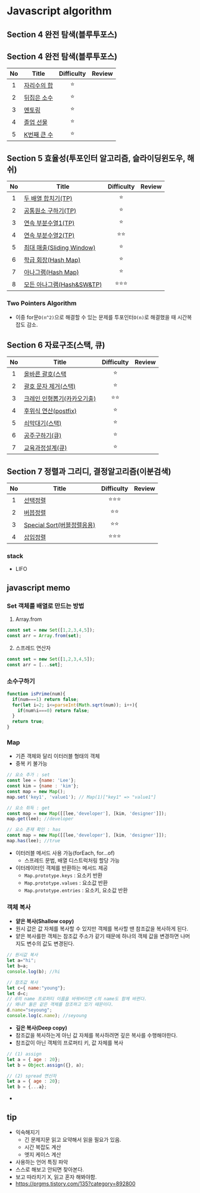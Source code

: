 # Javascript algorithm
## Section 4 완전 탐색(블루투포스)
## Section 4 완전 탐색(블루투포스)
| No  | Title                         | Difficulty | Review |
|:---:|-------------------------------|:----------:|--------|
|  1  | [자리수의 합](/section04/pb01.js)  |     ⭐      ||
|  2  | [뒤집은 소수](/section04/pb02.js)  |     ⭐      ||
|  3  | [멘토링](/section04/pb03.js)     |     ⭐      ||
|  4  | [졸업 선물](/section04/pb04.js)   |     ⭐      ||
|  5  | [K번째 큰 수](/section04/pb05.js) |     ⭐      ||


## Section 5 효율성(투포인터 알고리즘, 슬라이딩윈도우, 해쉬)

| No  | Title                                       | Difficulty | Review |
|:---:|---------------------------------------------|:----------:|--------|
|  1  | [두 배열 합치기(TP)](/section05/pb01.js)          |     ⭐      ||
|  2  | [공통원소 구하기(TP)](section05/pb02.js)           |     ⭐      ||
|  3  | [연속 부분수열1(TP)](section05/pb03.js)           |     ⭐      ||
|  4  | [연속 부분수열2(TP)](/section05/pb04.js)          |     ⭐⭐     ||
|  5  | [최대 매출(Sliding Window)](/section05/pb05.js) |     ⭐      ||
|  6  | [학급 회장(Hash Map)](/section05/pb06.js)       |     ⭐      ||
|  7  | [아나그램(Hash Map)](/section05/pb07.js)        |     ⭐      ||
|  8  | [모든 아나그램(Hash&SW&TP)](/section05/pb08.js)   |    ⭐⭐⭐     ||

### Two Pointers Algorithm
- 이중 for문`O(n^2)`으로 해결할 수 있는 문제를 투포인터`O(n)`로 해결했을 때 시간복잡도 감소.


## Section 6 자료구조(스택, 큐)

| No  | Title                                | Difficulty | Review |
|:---:|--------------------------------------|:----------:|--------|
|  1  | [올바른 괄호(스택](/section06/pb01.js)      |     ⭐      ||
|  2  | [괄호 문자 제거(스택)](section06/pb02.js)    |     ⭐      ||
|  3  | [크레인 인형뽑기(카카오기출)](section06/pb03.js) |     ⭐⭐     ||
|  4  | [후위식 연산(postfix)](section06/pb04.js) |     ⭐      ||
|  5  | [쇠막대기(스택)](section06/pb05.js)        |     ⭐      ||
|  6  | [공주구하기(큐)](section06/pb06.js)        |     ⭐      ||
|  7  | [교육과정설계(큐)](section06/pb07.js)       |     ⭐      ||

## Section 7 정렬과 그리디, 결정알고리즘(이분검색)

| No  | Title                                     | Difficulty | Review |
|:---:|-------------------------------------------|:----------:|--------|
|  1  | [선택정렬](/section07/pb01.js)                |    ⭐⭐⭐     ||
|  2  | [버븝정렬](section07/pb02.js)                 |     ⭐⭐     ||
|  3  | [Special Sort(버블정렬응용)](section07/pb03.js) |     ⭐⭐     ||
|  4  | [삽입정렬](section07/pb04.js)                 |    ⭐⭐⭐     ||

### stack
- LIFO


## javascript memo
### Set 객체를 배열로 만드는 방법
1. Array.from
```jsx
const set = new Set([1,2,3,4,5]);
const arr = Array.from(set);
```
2. 스프레드 연산자
```jsx
const set = new Set([1,2,3,4,5]);
const arr = [...set];
```

### 소수구하기
```jsx
function isPrime(num){
  if(num===1) return false;
  for(let i=2; i<=parseInt(Math.sqrt(num)); i++){
    if(num%i===0) return false;
  }
  return true;
}
```

### Map
- 기존 객체와 달리 이터러블 형태의 객체
- 중복 키 불가능
```jsx
// 요소 추가 : set
const lee = {name: 'Lee'};
const kim = {name : 'kim'};
const map = new Map();
map.set('key1', 'value1'); // Map(1)["key1" => "value1"]

// 요소 취득 : get
const map = new Map([[lee,'developer'], [kim, 'designer']]);
map.get(lee); //developer

// 요소 존재 확인 : has
const map = new Map([[lee,'developer'], [kim, 'designer']]);
map.has(lee); //true

```
- 이터러블 메서드 사용 가능(forEach, for...of)
  - 스프레드 문법, 배열 디스트럭처링 할당 가능
- 이터레이터인 객체를 반환하는 메서드 제공
  - `Map.prototype.keys` : 요소키 반환
  - `Map.prototype.values` : 요소값 반환
  - `Map.prototype.entries` : 요소키, 요소값 반환

### 객체 복사
- **얕은 복사(Shallow copy)**
- 원시 값은 값 자체를 복사할 수 있지만 객체를 복사할 땐 참조값을 복사하게 된다.
- 얕은 복사를한 객체는 참조값 주소가 같기 때문에 하나의 객체 값을 변경하면 나머지도 변수의 값도 변경된다.
```jsx
// 원시값 복사
let a="hi";
let b=a;
console.log(b); //hi

// 참조값 복사
let c={ name:"young"};
let d=c;
// d의 name 프로퍼티 이름을 바꿔버리면 c의 name도 함께 바뀐다.
// 왜냐? 둘은 같은 객체를 참조하고 있기 때문이다.
d.name="seyoung";
console.log(c.name); //seyoung
```

- **깊은 복사(Deep copy)**
- 참조값을 복사하는게 아닌 값 자체를 복사하려면 깊은 복사를 수행해야한다.
- 참조값이 아닌 객체의 프로퍼티 키, 값 자체를 복사
```jsx
// (1) assign
let a = { age : 20};
let b = Object.assign({}, a);

// (2) spread 연산자
let a = { age : 20};
let b = {...a};

```
- 

## tip
- 익숙해지기
  - 긴 문제지문 읽고 요약해서 읽을 필요가 있음.
  - 시간 복잡도 계산
  - 엣지 케이스 계산
- 사용하는 언어 특징 파악
- 스스로 해보고 안되면 찾아본다.
- 보고 따라치기 X, 읽고 혼자 해봐야함.
- https://prgms.tistory.com/135?category=892800
